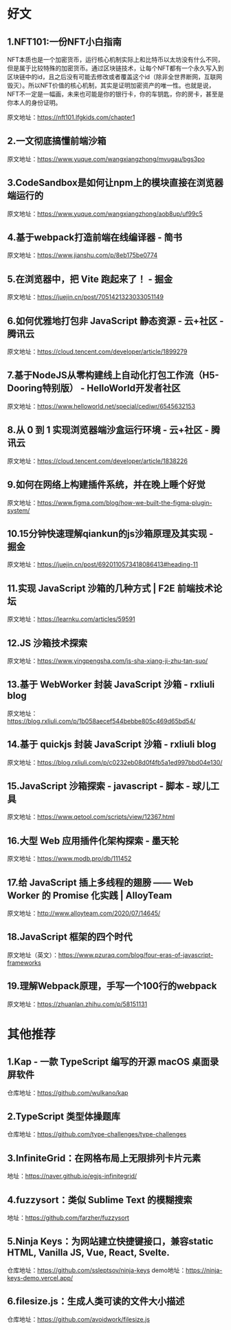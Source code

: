 # 好文
## 1.NFT101:一份NFT小白指南

NFT本质也是一个加密货币，运行核心机制实际上和比特币以太坊没有什么不同，但是属于比较特殊的加密货币。通过区块链技术，让每个NFT都有一个永久写入到区块链中的id，且之后没有可能去修改或者覆盖这个id（除非全世界断网，互联网毁灭）。所以NFT价值的核心机制，其实是证明加密资产的唯一性。也就是说，NFT不一定是一幅画，未来也可能是你的银行卡，你的车钥匙，你的房卡，甚至是你本人的身份证明。

原文地址：https://nft101.lfgkids.com/chapter1

## 2.一文彻底搞懂前端沙箱
原文地址：https://www.yuque.com/wangxiangzhong/mvugau/bgs3po

## 3.CodeSandbox是如何让npm上的模块直接在浏览器端运行的
原文地址：https://www.yuque.com/wangxiangzhong/aob8up/uf99c5

## 4.基于webpack打造前端在线编译器 - 简书
原文地址：https://www.jianshu.com/p/8eb175be0774

## 5.在浏览器中，把 Vite 跑起来了！ - 掘金
原文地址：https://juejin.cn/post/7051421323033051149

## 6.如何优雅地打包非 JavaScript 静态资源 - 云+社区 - 腾讯云
原文地址：https://cloud.tencent.com/developer/article/1899279

## 7.基于NodeJS从零构建线上自动化打包工作流（H5-Dooring特别版） - HelloWorld开发者社区
原文地址：https://www.helloworld.net/special/cediwr/6545632153

## 8.从 0 到 1 实现浏览器端沙盒运行环境 - 云+社区 - 腾讯云
原文地址：https://cloud.tencent.com/developer/article/1838226

## 9.如何在网络上构建插件系统，并在晚上睡个好觉
原文地址：https://www.figma.com/blog/how-we-built-the-figma-plugin-system/

## 10.15分钟快速理解qiankun的js沙箱原理及其实现 - 掘金
原文地址：https://juejin.cn/post/6920110573418086413#heading-11

## 11.实现 JavaScript 沙箱的几种方式 | F2E 前端技术论坛
原文地址：https://learnku.com/articles/59591

## 12.JS 沙箱技术探索
原文地址：https://www.yingpengsha.com/js-sha-xiang-ji-zhu-tan-suo/

## 13.基于 WebWorker 封装 JavaScript 沙箱 - rxliuli blog
原文地址：https://blog.rxliuli.com/p/1b058aecef544bebbe805c469d65bd54/

## 14.基于 quickjs 封装 JavaScript 沙箱 - rxliuli blog
原文地址：https://blog.rxliuli.com/p/c0232eb08d0f4fb5a1ed997bbd04e130/

## 15.JavaScript 沙箱探索 - javascript - 脚本 - 球儿工具
原文地址：https://www.qetool.com/scripts/view/12367.html

## 16.大型 Web 应用插件化架构探索 - 墨天轮
原文地址：https://www.modb.pro/db/111452

## 17.给 JavaScript 插上多线程的翅膀 —— Web Worker 的 Promise 化实践 | AlloyTeam
原文地址：http://www.alloyteam.com/2020/07/14645/

## 18.JavaScript 框架的四个时代
原文地址（英文）：https://www.pzuraq.com/blog/four-eras-of-javascript-frameworks

## 19.理解Webpack原理，手写一个100行的webpack
原文地址：https://zhuanlan.zhihu.com/p/58151131

# 其他推荐
## 1.Kap - 一款 TypeScript 编写的开源 macOS 桌面录屏软件
仓库地址：https://github.com/wulkano/kap

## 2.TypeScript 类型体操题库
仓库地址：https://github.com/type-challenges/type-challenges

## 3.InfiniteGrid：在网格布局上无限排列卡片元素
地址：https://naver.github.io/egjs-infinitegrid/

## 4.fuzzysort：类似 Sublime Text 的模糊搜索
地址：https://github.com/farzher/fuzzysort

## 5.Ninja Keys：为网站建立快捷键接口，兼容static HTML, Vanilla JS, Vue, React, Svelte.
仓库地址：https://github.com/ssleptsov/ninja-keys
demo地址：https://ninja-keys-demo.vercel.app/

## 6.filesize.js：生成人类可读的文件大小描述
仓库地址：https://github.com/avoidwork/filesize.js